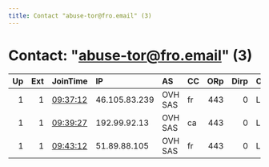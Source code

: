 ```yaml
---
title: Contact "abuse-tor@fro.email" (3)
---
```


# Contact: "abuse-tor@fro.email" (3)

|   Up |   Ext | JoinTime                                                                                            | IP            | AS      | CC   |   ORp |   Dirp | OS    | Version   | Nickname   |   eFamMembers |
|-----:|------:|:----------------------------------------------------------------------------------------------------|:--------------|:--------|:-----|------:|-------:|:------|:----------|:-----------|--------------:|
|    1 |     1 | [09:37:12](https://metrics.torproject.org/rs.html#details/BEBA74B78EA78DF9FA3DF644E34208A197BD0811) | 46.105.83.239 | OVH SAS | fr   |   443 |      0 | Linux | 0.4.2.7   | frowtf     |             1 |
|    1 |     1 | [09:39:27](https://metrics.torproject.org/rs.html#details/A072D02FC3BD99B59F315A4B3AB025E0D1AD6647) | 192.99.92.13  | OVH SAS | ca   |   443 |      0 | Linux | 0.4.2.7   | frowtf     |             1 |
|    1 |     1 | [09:43:12](https://metrics.torproject.org/rs.html#details/A573D4E02EDC85B2F47C75AB21FAD60B49A5709F) | 51.89.88.105  | OVH SAS | fr   |   443 |      0 | Linux | 0.4.2.7   | frowtf     |             1 |
